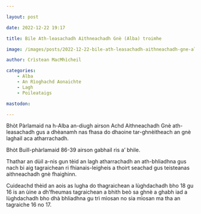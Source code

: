```yaml
---

layout: post

date: 2022-12-22 19:17

title: Bile Ath-leasachadh Aithneachadh Gnè (Alba) troimhe

image: /images/posts/2022-12-22-bile-ath-leasachadh-aithneachadh-gne-alba-troimhe.webp

author: Crìstean MacMhìcheil

categories:
    - Alba
    - An Rìoghachd Aonaichte
    - Lagh
    - Poileataigs

mastodon:

---
```


Bhòt Pàrlamaid na h-Alba an-diugh airson Achd Aithneachadh Gnè ath-leasachadh gus a dhèanamh nas fhasa do dhaoine tar-ghnèitheach an gnè laghail aca atharrachadh.

Bhòt Buill-phàrlamaid 86-39 airson gabhail ris a’ bhile.  

Thathar an dùil a-nis gun tèid an lagh atharrachadh an ath-bhliadhna gus nach bi aig tagraichean ri fhianais-leigheis a thoirt seachad gus teisteanas aithneachadh gnè fhaighinn.

 Cuideachd thèid an aois as lugha do thagraichean a lùghdachadh bho 18 gu 16 is an ùine a dh’fheumas tagraichean a bhith beò sa ghnè a ghabh iad a lùghdachadh bho dhà bhliadhna gu trì mìosan no sia mìosan ma tha an tagraiche 16 no 17.
